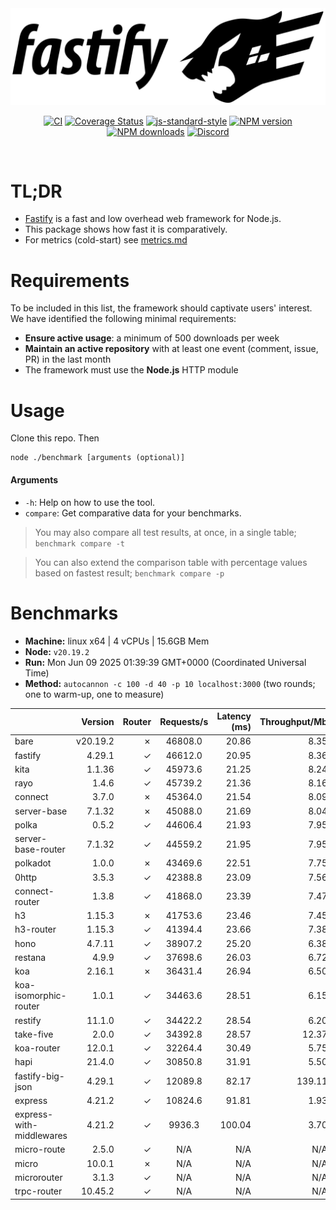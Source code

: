 <div align="center">
  <img src="https://github.com/fastify/graphics/raw/HEAD/fastify-landscape-outlined.svg" width="650" height="auto"/>
</div>

<div align="center">

[![CI](https://github.com/fastify/fastify/workflows/ci/badge.svg)](https://github.com/fastify/fastify/actions/workflows/ci.yml)
[![Coverage Status](https://coveralls.io/repos/github/fastify/fastify/badge.svg?branch=master)](https://coveralls.io/github/fastify/fastify?branch=master)
[![js-standard-style](https://img.shields.io/badge/code%20style-standard-brightgreen.svg?style=flat)](http://standardjs.com/)
[![NPM version](https://img.shields.io/npm/v/fastify.svg?style=flat)](https://www.npmjs.com/package/fastify)
[![NPM downloads](https://img.shields.io/npm/dm/fastify.svg?style=flat)](https://www.npmjs.com/package/fastify) [![Discord](https://img.shields.io/discord/725613461949906985)](https://discord.gg/fastify)

</div>
<br />

# TL;DR

* [Fastify](https://github.com/fastify/fastify) is a fast and low overhead web framework for Node.js.
* This package shows how fast it is comparatively.
* For metrics (cold-start) see [metrics.md](./METRICS.md)

# Requirements

To be included in this list, the framework should captivate users' interest. We have identified the following minimal requirements:
- **Ensure active usage**: a minimum of 500 downloads per week
- **Maintain an active repository** with at least one event (comment, issue, PR) in the last month
- The framework must use the **Node.js** HTTP module

# Usage

Clone this repo. Then 

```
node ./benchmark [arguments (optional)]
```

#### Arguments

* `-h`: Help on how to use the tool.
* `compare`: Get comparative data for your benchmarks.

> You may also compare all test results, at once, in a single table; `benchmark compare -t`

> You can also extend the comparison table with percentage values based on fastest result; `benchmark compare -p`
# Benchmarks

* __Machine:__ linux x64 | 4 vCPUs | 15.6GB Mem
* __Node:__ `v20.19.2`
* __Run:__ Mon Jun 09 2025 01:39:39 GMT+0000 (Coordinated Universal Time)
* __Method:__ `autocannon -c 100 -d 40 -p 10 localhost:3000` (two rounds; one to warm-up, one to measure)

|                          | Version  | Router | Requests/s | Latency (ms) | Throughput/Mb |
| :--                      | --:      | --:    | :-:        | --:          | --:           |
| bare                     | v20.19.2 | ✗      | 46808.0    | 20.86        | 8.35          |
| fastify                  | 4.29.1   | ✓      | 46612.0    | 20.95        | 8.36          |
| kita                     | 1.1.36   | ✓      | 45973.6    | 21.25        | 8.24          |
| rayo                     | 1.4.6    | ✓      | 45739.2    | 21.36        | 8.16          |
| connect                  | 3.7.0    | ✗      | 45364.0    | 21.54        | 8.09          |
| server-base              | 7.1.32   | ✗      | 45088.0    | 21.69        | 8.04          |
| polka                    | 0.5.2    | ✓      | 44606.4    | 21.93        | 7.95          |
| server-base-router       | 7.1.32   | ✓      | 44559.2    | 21.95        | 7.95          |
| polkadot                 | 1.0.0    | ✗      | 43469.6    | 22.51        | 7.75          |
| 0http                    | 3.5.3    | ✓      | 42388.8    | 23.09        | 7.56          |
| connect-router           | 1.3.8    | ✓      | 41868.0    | 23.39        | 7.47          |
| h3                       | 1.15.3   | ✗      | 41753.6    | 23.46        | 7.45          |
| h3-router                | 1.15.3   | ✓      | 41394.4    | 23.66        | 7.38          |
| hono                     | 4.7.11   | ✓      | 38907.2    | 25.20        | 6.38          |
| restana                  | 4.9.9    | ✓      | 37698.6    | 26.03        | 6.72          |
| koa                      | 2.16.1   | ✗      | 36431.4    | 26.94        | 6.50          |
| koa-isomorphic-router    | 1.0.1    | ✓      | 34463.6    | 28.51        | 6.15          |
| restify                  | 11.1.0   | ✓      | 34422.2    | 28.54        | 6.20          |
| take-five                | 2.0.0    | ✓      | 34392.8    | 28.57        | 12.37         |
| koa-router               | 12.0.1   | ✓      | 32264.4    | 30.49        | 5.75          |
| hapi                     | 21.4.0   | ✓      | 30850.8    | 31.91        | 5.50          |
| fastify-big-json         | 4.29.1   | ✓      | 12089.8    | 82.17        | 139.11        |
| express                  | 4.21.2   | ✓      | 10824.6    | 91.81        | 1.93          |
| express-with-middlewares | 4.21.2   | ✓      | 9936.3     | 100.04       | 3.70          |
| micro-route              | 2.5.0    | ✓      | N/A        | N/A          | N/A           |
| micro                    | 10.0.1   | ✗      | N/A        | N/A          | N/A           |
| microrouter              | 3.1.3    | ✓      | N/A        | N/A          | N/A           |
| trpc-router              | 10.45.2  | ✓      | N/A        | N/A          | N/A           |
